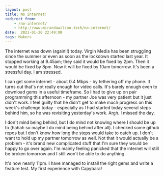 ```yaml
---
layout: post
title: No internet!
redirect from:
    - /no-internet/
    - http://www.mirandawilson.tech/no-internet/
date:  2021-01-20 22:49:00
tags: Makers
---
```

The internet was down (again!!) today. Virgin Media has been struggling since the summer or even as soon as the lockdown started last year. It stopped working at 9.45am; they said it would be fixed by 2pm. Then it would be fixed by 8pm. Now it will be fixed by 10am tomorrow. It's been a stressful day. I am stressed.

I can get some internet - about 0.4 Mbps - by tethering off my phone. It turns out that's not really enough for video calls. It's barely enough even to download gems in a useful timeframe. So I had to give up on pair programming this afternoon - my partner Joe was very patient but it just didn't work. I feel guilty that he didn't get to make much progress on this week's challenge today - especially as I had started today several steps behind him, so he was revisiting yesterday's work. Argh. I missed the day.

I don't mind being behind, but I do mind not knowing where I should be up to (hahah so maybe I do mind being behind after all). I checked some github repos but I don't know how long the steps would take to catch up. I don't want to hold up my partner tomorrow as well. Not that it would actually be a problem - it's brand new complicated stuff that I'm sure they would be happy to go over again. I'm mainly feeling panicked that the internet will still be broken tomorrow and I still won't be able to do anything.

It's now nearly 11pm. I have managed to install the right gems and write a feature test. My first experience with Capybara!
